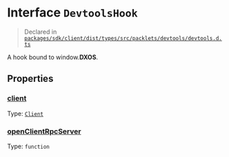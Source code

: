 # Interface `DevtoolsHook`
> Declared in [`packages/sdk/client/dist/types/src/packlets/devtools/devtools.d.ts`]()

A hook bound to window.__DXOS__.
## Properties
### [client]()
Type: <code>[Client](/api/@dxos/react-client/classes/Client)</code>
### [openClientRpcServer]()
Type: <code>function</code>